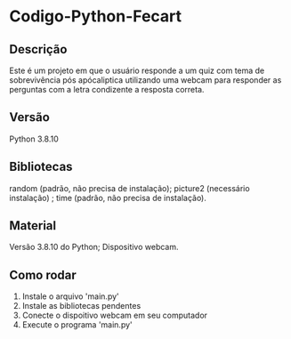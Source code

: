 # Codigo-Python-Fecart

## Descrição
Este é um projeto em que o usuário responde a um quiz com tema de sobrevivência pós apócaliptica utilizando uma webcam para responder as perguntas com a letra condizente a resposta correta.

## Versão
Python 3.8.10

## Bibliotecas
random (padrão, não precisa de instalação); picture2 (necessário instalação) ; time (padrão, não precisa de instalação).

## Material
Versão 3.8.10 do Python;
Dispositivo webcam.

## Como rodar
1. Instale o arquivo 'main.py'
2. Instale as bibliotecas pendentes
3. Conecte o dispoitivo webcam em seu computador
4. Execute o programa 'main.py'
